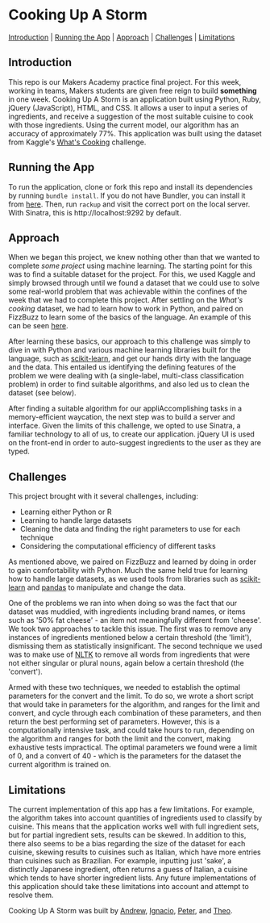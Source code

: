 # Cooking Up A Storm

[Introduction](#introduction) | [Running the App](#running-the-app) | [Approach](#approach) | [Challenges](#challenges) | [Limitations](#limitations)

## Introduction

This repo is our Makers Academy practice final project. For this week, working in teams, Makers students are given free reign to build **something** in one week. Cooking Up A Storm is an application built using Python, Ruby, jQuery (JavaScript), HTML, and CSS. It allows a user to input a series of ingredients, and receive a suggestion of the most suitable cuisine to cook with those ingredients. Using the current model, our algorithm has an accuracy of approximately 77%. This application was built using the dataset from Kaggle's [What's Cooking](https://www.kaggle.com/c/whats-cooking/data) challenge.


## Running the App

To run the application, clone or fork this repo and install its dependencies by running `bundle install`. If you do not have Bundler, you can install it from [here](http://bundler.io/). Then, run `rackup` and visit the correct port on the local server. With Sinatra, this is http://localhost:9292 by default.


## Approach

When we began this project, we knew nothing other than that we wanted to complete *some project* using machine learning. The starting point for this was to find a suitable dataset for the project. For this, we used Kaggle and simply browsed through until we found a dataset that we could use to solve some real-world problem that was achievable within the confines of the week that we had to complete this project. After settling on the *What's cooking* dataset, we had to learn how to work in Python, and paired on FizzBuzz to learn some of the basics of the language. An example of this can be seen [here](https://github.com/peterwdj/fizzbuzz_python).

After learning these basics, our approach to this challenge was simply to dive in with Python and various machine learning libraries built for the language, such as [scikit-learn](http://scikit-learn.org/stable/), and get our hands dirty with the language and the data. This entailed us identifying the defining features of the problem we were dealing with (a single-label, multi-class classification problem) in order to find suitable algorithms, and also led us to clean the dataset (see below).

After finding a suitable algorithm for our appliAccomplishing tasks in a memory-efficient waycation, the next step was to build a server and interface. Given the limits of this challenge, we opted to use Sinatra, a familiar technology to all of us, to create our application. jQuery UI is used on the front-end in order to auto-suggest ingredients to the user as they are typed.

## Challenges

This project brought with it several challenges, including:
 - Learning either Python or R
 - Learning to handle large datasets
 - Cleaning the data and finding the right parameters to use for each technique
 - Considering the computational efficiency of different tasks

As mentioned above, we paired on FizzBuzz and learned by doing in order to gain comfortability with Python. Much the same held true for learning how to handle large datasets, as we used tools from libraries such as [scikit-learn](http://scikit-learn.org/stable/) and [pandas](https://pandas.pydata.org/) to manipulate and change the data.

One of the problems we ran into when doing so was the fact that our dataset was muddied, with ingredients including brand names, or items such as '50% fat cheese' - an item not meaningfully different from 'cheese'. We took two approaches to tackle this issue. The first was to remove any instances of ingredients mentioned below a certain threshold (the 'limit'), dismissing them as statistically insignificant. The second technique we used was to make use of [NLTK](http://www.nltk.org/) to remove all words from ingredients that were not either singular or plural nouns, again below a certain threshold (the 'convert').

Armed with these two techniques, we needed to establish the optimal parameters for the convert and the limit. To do so, we wrote a short script that would take in parameters for the algorithm, and ranges for the limit and convert, and cycle through each combination of these parameters, and then return the best performing set of parameters. However, this is a computationally intensive task, and could take hours to run, depending on the algorithm and ranges for both the limit and the convert, making exhaustive tests impractical. The optimal parameters we found were a limit of 0, and a convert of 40 - which is the parameters for the dataset the current algorithm is trained on. 


## Limitations

 The current implementation of this app has a few limitations. For example, the algorithm takes into account quantities of ingredients used to classify by cuisine. This means that the application works well with full ingredient sets, but for partial ingredient sets, results can be skewed. In addition to this, there also seems to be a bias regarding the size of the dataset for each cuisine, skewing results to cuisines such as Italian, which have more entries than cuisines such as Brazilian. For example, inputting just 'sake', a distinctly Japanese ingredient, often returns a guess of Italian, a cuisine which tends to have shorter ingredient lists. Any future implementations of this application should take these limitations into account and attempt to resolve them.


Cooking Up A Storm was built by [Andrew](https://github.com/ajdavey8), [Ignacio](https://github.com/IPbianco), [Peter](https://github.com/peterwdj), and [Theo](https://github.com/somemarsupials).
